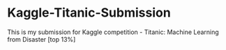 # Kaggle-Titanic-Submission
This is my submission for Kaggle competition - Titanic: Machine Learning from Disaster [top 13%]



